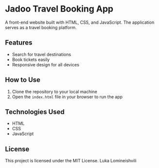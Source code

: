 # Jadoo Travel Booking App

A front-end website built with HTML, CSS, and JavaScript. The application serves as a travel booking platform.

## Features

- Search for travel destinations
- Book tickets easily
- Responsive design for all devices

## How to Use

1. Clone the repository to your local machine  
2. Open the `index.html` file in your browser to run the app

## Technologies Used

- HTML  
- CSS  
- JavaScript

## License

This project is licensed under the MIT License.
Luka Lomineishvili
